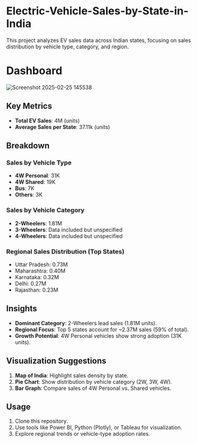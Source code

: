 # Electric-Vehicle-Sales-by-State-in-India
This project analyzes EV sales data across Indian states, focusing on sales distribution by vehicle type, category, and region.  

# Dashboard
![Screenshot 2025-02-25 145538](https://github.com/user-attachments/assets/e18139f7-f5fc-4915-9313-12a277be1d17)



## Key Metrics  
- **Total EV Sales**: 4M (units)  
- **Average Sales per State**: 37.11k (units)  

## Breakdown  
### Sales by Vehicle Type  
- **4W Personal**: 31K  
- **4W Shared**: 19K  
- **Bus**: 7K  
- **Others**: 3K  

### Sales by Vehicle Category  
- **2-Wheelers**: 1.81M  
- **3-Wheelers**: Data included but unspecified  
- **4-Wheelers**: Data included but unspecified  

### Regional Sales Distribution (Top States)  
- Uttar Pradesh: 0.73M  
- Maharashtra: 0.40M  
- Karnataka: 0.32M  
- Delhi: 0.27M  
- Rajasthan: 0.23M  

## Insights  
- **Dominant Category**: 2-Wheelers lead sales (1.81M units).  
- **Regional Focus**: Top 5 states account for ~2.37M sales (59% of total).  
- **Growth Potential**: 4W Personal vehicles show strong adoption (31K units).  

## Visualization Suggestions  
1. **Map of India**: Highlight sales density by state.  
2. **Pie Chart**: Show distribution by vehicle category (2W, 3W, 4W).  
3. **Bar Graph**: Compare sales of 4W Personal vs. Shared vehicles.  

## Usage  
1. Clone this repository.  
2. Use tools like Power BI, Python (Plotly), or Tableau for visualization.  
3. Explore regional trends or vehicle-type adoption rates.
